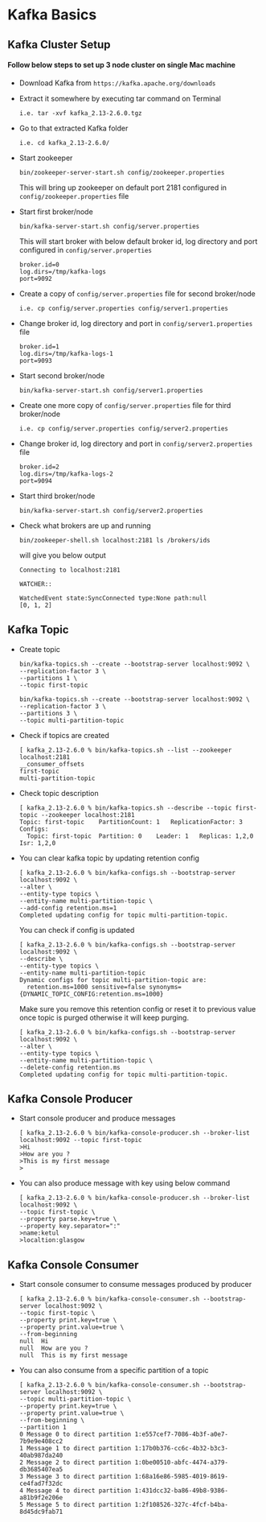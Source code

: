 # Kafka Basics
## Kafka Cluster Setup

#### Follow below steps to set up 3 node cluster on single Mac machine

* Download Kafka from ```https://kafka.apache.org/downloads```
* Extract it somewhere by executing tar command on Terminal

  ```i.e. tar -xvf kafka_2.13-2.6.0.tgz```
* Go to that extracted Kafka folder
   
  ```i.e. cd kafka_2.13-2.6.0/```
* Start zookeeper
   
  ```bin/zookeeper-server-start.sh config/zookeeper.properties```
  
  This will bring up zookeeper on default port 2181 configured in ```config/zookeeper.properties``` file
* Start first broker/node

  ```bin/kafka-server-start.sh config/server.properties```  
  
  This will start broker with below default broker id, log directory and port configured in ```config/server.properties```
  ```   
  broker.id=0  
  log.dirs=/tmp/kafka-logs  
  port=9092
  ``` 
* Create a copy of ```config/server.properties``` file for second broker/node
   
  ```i.e. cp config/server.properties config/server1.properties```
* Change broker id, log directory and port in ```config/server1.properties``` file
   
  ```
  broker.id=1
  log.dirs=/tmp/kafka-logs-1
  port=9093
  ```
* Start second broker/node

  ```bin/kafka-server-start.sh config/server1.properties```    
* Create one more copy of ```config/server.properties``` file for third broker/node

  ```i.e. cp config/server.properties config/server2.properties```
* Change broker id, log directory and port in ```config/server2.properties``` file
   
  ```
  broker.id=2
  log.dirs=/tmp/kafka-logs-2
  port=9094
  ```   
* Start third broker/node

   ```bin/kafka-server-start.sh config/server2.properties```     
   
* Check what brokers are up and running

  ```bin/zookeeper-shell.sh localhost:2181 ls /brokers/ids```  
  
  will give you below output
  
  ```
  Connecting to localhost:2181
 
  WATCHER::
  
  WatchedEvent state:SyncConnected type:None path:null
  [0, 1, 2]
  ```

## Kafka Topic 

* Create topic

  ```
  bin/kafka-topics.sh --create --bootstrap-server localhost:9092 \
  --replication-factor 3 \
  --partitions 1 \
  --topic first-topic
  ```
  
  ```
  bin/kafka-topics.sh --create --bootstrap-server localhost:9092 \
  --replication-factor 3 \
  --partitions 3 \
  --topic multi-partition-topic
  ```
* Check if topics are created 

  ```$xslt
  [ kafka_2.13-2.6.0 % bin/kafka-topics.sh --list --zookeeper localhost:2181                                                                      
  __consumer_offsets
  first-topic
  multi-partition-topic
  ```  
  
* Check topic description
  ```$xslt
  [ kafka_2.13-2.6.0 % bin/kafka-topics.sh --describe --topic first-topic --zookeeper localhost:2181
  Topic: first-topic	PartitionCount: 1	ReplicationFactor: 3	Configs: 
  	Topic: first-topic	Partition: 0	Leader: 1	Replicas: 1,2,0	Isr: 1,2,0
  ```    

* You can clear kafka topic by updating retention config

  ```$xslt
  [ kafka_2.13-2.6.0 % bin/kafka-configs.sh --bootstrap-server localhost:9092 \
  --alter \
  --entity-type topics \
  --entity-name multi-partition-topic \
  --add-config retention.ms=1
  Completed updating config for topic multi-partition-topic.
  ```  
  
  You can check if config is updated
  
  ```$xslt
  [ kafka_2.13-2.6.0 % bin/kafka-configs.sh --bootstrap-server localhost:9092 \
  --describe \
  --entity-type topics \
  --entity-name multi-partition-topic
  Dynamic configs for topic multi-partition-topic are:
    retention.ms=1000 sensitive=false synonyms={DYNAMIC_TOPIC_CONFIG:retention.ms=1000}
  ```
  
  Make sure you remove this retention config or reset it to previous value once topic is purged otherwise it will keep purging.
  
  ```$xslt
  [ kafka_2.13-2.6.0 % bin/kafka-configs.sh --bootstrap-server localhost:9092 \
  --alter \
  --entity-type topics \
  --entity-name multi-partition-topic \
  --delete-config retention.ms                           
  Completed updating config for topic multi-partition-topic.
  ```
## Kafka Console Producer

* Start console producer and produce messages

  ```
  [ kafka_2.13-2.6.0 % bin/kafka-console-producer.sh --broker-list localhost:9092 --topic first-topic
  >Hi
  >How are you ?
  >This is my first message
  >
  ```
  
* You can also produce message with key using below command
  
  ```$xslt
  [ kafka_2.13-2.6.0 % bin/kafka-console-producer.sh --broker-list localhost:9092 \
  --topic first-topic \
  --property parse.key=true \
  --property key.separator=":"
  >name:ketul
  >localtion:glasgow
  ```
## Kafka Console Consumer

* Start console consumer to consume messages produced by producer
  
  ```
  [ kafka_2.13-2.6.0 % bin/kafka-console-consumer.sh --bootstrap-server localhost:9092 \
  --topic first-topic \
  --property print.key=true \
  --property print.value=true \
  --from-beginning 
  null	Hi
  null	How are you ?
  null	This is my first message
  ```
* You can also consume from a specific partition of a topic
  
  ```$xslt
  [ kafka_2.13-2.6.0 % bin/kafka-console-consumer.sh --bootstrap-server localhost:9092 \
  --topic multi-partition-topic \
  --property print.key=true \
  --property print.value=true \
  --from-beginning \
  --partition 1
  0	Message 0 to direct partition 1:e557cef7-7086-4b3f-a0e7-7b9e9e408cc2
  1	Message 1 to direct partition 1:17b0b376-cc6c-4b32-b3c3-40ab987da240
  2	Message 2 to direct partition 1:0be00510-abfc-4474-a379-db3685407ea5
  3	Message 3 to direct partition 1:68a16e86-5985-4019-8619-ce4fad7f32dc
  4	Message 4 to direct partition 1:431dcc32-ba86-49b8-9386-a81b9f2e206e
  5	Message 5 to direct partition 1:2f108526-327c-4fcf-b4ba-8d45dc9fab71
  ```